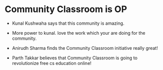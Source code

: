 # Community Classroom is OP

- Kunal Kushwaha says that this community is amazing.
- More power to kunal. love the work which your are doing for the community.
- Anirudh Sharma finds the Community Classroom initiative really great!





































- Parth Takkar believes that Community Classroom is going to revolutionize free cs education online!

